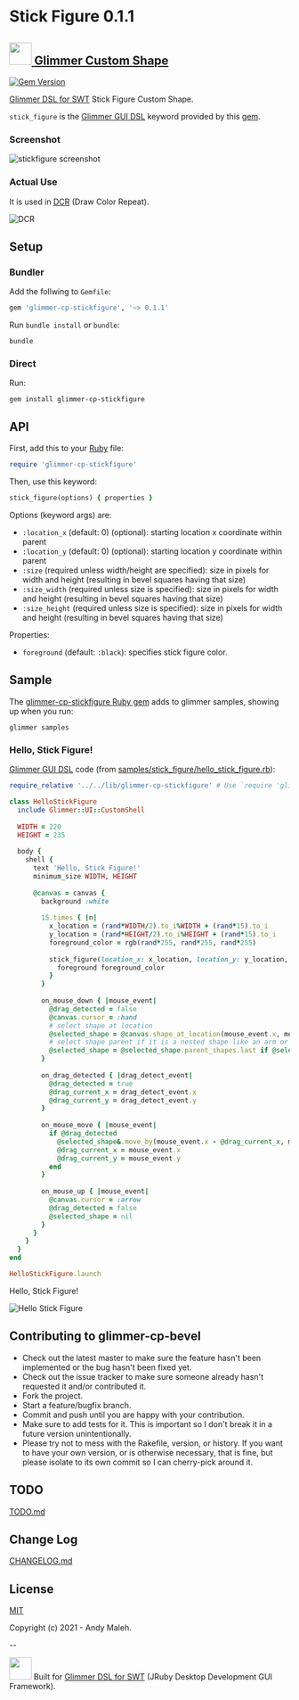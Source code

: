 # Stick Figure 0.1.1
## [<img src="https://raw.githubusercontent.com/AndyObtiva/glimmer/master/images/glimmer-logo-hi-res.png" height=40 /> Glimmer Custom Shape](https://github.com/AndyObtiva/glimmer-dsl-swt/blob/master/docs/reference/GLIMMER_COMMAND.md#custom-shape-gem)
[![Gem Version](https://badge.fury.io/rb/glimmer-cp-stickfigure.svg)](http://badge.fury.io/rb/glimmer-cp-stickfigure)

[Glimmer DSL for SWT](https://github.com/AndyObtiva/glimmer-dsl-swt) Stick Figure Custom Shape.

`stick_figure` is the [Glimmer GUI DSL](https://github.com/AndyObtiva/glimmer-dsl-swt/blob/master/docs/reference/GLIMMER_GUI_DSL_SYNTAX.md#glimmer-gui-dsl-syntax) keyword provided by this [gem](https://rubygems.org/gems/glimmer-cp-stickfigure).

### Screenshot

![stickfigure screenshot](/images/glimmer-cp-stickfigure-hello-stick-figure.png)

### Actual Use

It is used in [DCR](https://github.com/AndyObtiva/dcr) (Draw Color Repeat).

![DCR](https://raw.githubusercontent.com/AndyObtiva/dcr/master/images/dcr-screenshot.png)

## Setup

### Bundler

Add the follwing to `Gemfile`:
```ruby
gem 'glimmer-cp-stickfigure', '~> 0.1.1'
```

Run `bundle install` or `bundle`:
```
bundle
```

### Direct

Run:
```
gem install glimmer-cp-stickfigure
```

## API

First, add this to your [Ruby](https://www.ruby-lang.org/en/) file:
```ruby
require 'glimmer-cp-stickfigure'
```

Then, use this keyword:
```ruby
stick_figure(options) { properties }
```

Options (keyword args) are:
- `:location_x` (default: 0) (optional): starting location x coordinate within parent
- `:location_y` (default: 0) (optional): starting location y coordinate within parent
- `:size` (required unless width/height are specified): size in pixels for width and height (resulting in bevel squares having that size)
- `:size_width` (required unless size is specified): size in pixels for width and height (resulting in bevel squares having that size)
- `:size_height` (required unless size is specified): size in pixels for width and height (resulting in bevel squares having that size)

Properties:
- `foreground` (default: `:black`): specifies stick figure color.

## Sample

The [glimmer-cp-stickfigure Ruby gem](https://rubygems.org/gems/glimmer-cp-stickfigure) adds to glimmer samples, showing up when you run:
```
glimmer samples
```

### Hello, Stick Figure!

[Glimmer GUI DSL](https://github.com/AndyObtiva/glimmer-dsl-swt/blob/master/docs/reference/GLIMMER_GUI_DSL_SYNTAX.md#glimmer-gui-dsl-syntax) code (from [samples/stick_figure/hello_stick_figure.rb](/samples/stick_figure/hello_stick_figure.rb)):

```ruby
require_relative '../../lib/glimmer-cp-stickfigure' # Use `require 'glimmer-cp-stickfigure'` if gem is installed

class HelloStickFigure
  include Glimmer::UI::CustomShell
  
  WIDTH = 220
  HEIGHT = 235
  
  body {
    shell {
      text 'Hello, Stick Figure!'
      minimum_size WIDTH, HEIGHT
    
      @canvas = canvas {
        background :white
        
        15.times { |n|
          x_location = (rand*WIDTH/2).to_i%WIDTH + (rand*15).to_i
          y_location = (rand*HEIGHT/2).to_i%HEIGHT + (rand*15).to_i
          foreground_color = rgb(rand*255, rand*255, rand*255)
          
          stick_figure(location_x: x_location, location_y: y_location, size: 35+n*2) {
            foreground foreground_color
          }
        }
        
        on_mouse_down { |mouse_event|
          @drag_detected = false
          @canvas.cursor = :hand
          # select shape at location
          @selected_shape = @canvas.shape_at_location(mouse_event.x, mouse_event.y)
          # select shape parent if it is a nested shape like an arm or leg
          @selected_shape = @selected_shape.parent_shapes.last if @selected_shape.parent_shapes.any?
        }
        
        on_drag_detected { |drag_detect_event|
          @drag_detected = true
          @drag_current_x = drag_detect_event.x
          @drag_current_y = drag_detect_event.y
        }
        
        on_mouse_move { |mouse_event|
          if @drag_detected
            @selected_shape&.move_by(mouse_event.x - @drag_current_x, mouse_event.y - @drag_current_y)
            @drag_current_x = mouse_event.x
            @drag_current_y = mouse_event.y
          end
        }
        
        on_mouse_up { |mouse_event|
          @canvas.cursor = :arrow
          @drag_detected = false
          @selected_shape = nil
        }
      }
    }
  }
end

HelloStickFigure.launch
```

Hello, Stick Figure!

![Hello Stick Figure](/images/glimmer-cp-stickfigure-hello-stick-figure.png)

## Contributing to glimmer-cp-bevel

-   Check out the latest master to make sure the feature hasn't been
    implemented or the bug hasn't been fixed yet.
-   Check out the issue tracker to make sure someone already hasn't
    requested it and/or contributed it.
-   Fork the project.
-   Start a feature/bugfix branch.
-   Commit and push until you are happy with your contribution.
-   Make sure to add tests for it. This is important so I don't break it
    in a future version unintentionally.
-   Please try not to mess with the Rakefile, version, or history. If
    you want to have your own version, or is otherwise necessary, that
    is fine, but please isolate to its own commit so I can cherry-pick
    around it.

## TODO

[TODO.md](/TODO.md)

## Change Log

[CHANGELOG.md](/CHANGELOG.md)

## License

[MIT](LICENSE.txt)

Copyright (c) 2021 - Andy Maleh.

--

[<img src="https://raw.githubusercontent.com/AndyObtiva/glimmer/master/images/glimmer-logo-hi-res.png" height=40 />](https://github.com/AndyObtiva/glimmer) Built for [Glimmer DSL for SWT](https://github.com/AndyObtiva/glimmer-dsl-swt) (JRuby Desktop Development GUI Framework).
